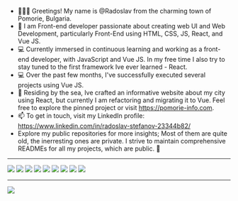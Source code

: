- 🙂👋🏻 Greetings! My name is @Radoslav from the charming town of Pomorie, Bulgaria.
- 💞️ I am Front-end developer passionate about creating web UI and Web Development, particularly Front-End using HTML, CSS, JS, React, and Vue JS.
- 💻 Currently immersed in continuous learning and working as a front-end developer, with JavaScript and Vue JS. In my free time I also try to stay tuned to the first framework Ive ever learned - React.
- 💻 Over the past few months, I've successfully executed several projects using Vue JS.
- 🌊 Residing by the sea, Ive crafted an informative website about my city using React, but currently I am refactoring and migrating it to Vue. Feel free to explore the pinned project or visit https://pomorie-info.com.
- 📫 To get in touch, visit my LinkedIn profile: https://www.linkedin.com/in/radoslav-stefanov-23344b82/
- Explore my public repositories for more insights; Most of them are quite old, the inerresting ones are private. I strive to maintain comprehensive READMEs for all my projects, which are public. 🙂

<hr>
<div>
 <img src='https://sitefocus.eu/radoslav/js.png'>
 <img src='https://sitefocus.eu/radoslav/vue.jpg'>
 <img src='https://sitefocus.eu/radoslav/pinia.png'>
 <img src='https://sitefocus.eu/radoslav/react.png'>
 <img src='https://sitefocus.eu/radoslav/html.png'>
 <img src='https://sitefocus.eu/radoslav/css.png'>
 <img src='https://sitefocus.eu/radoslav/sass.jpg'>
 <img src='https://sitefocus.eu/radoslav/less.png'>
 <img src='https://sitefocus.eu/radoslav/mui.png'>
</div>
<hr>

![](https://komarev.com/ghpvc/?username=RadoStef)
